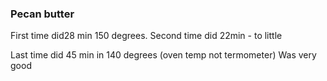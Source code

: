 ### Pecan butter  

First time did28 min 150 degrees. 
Second time did 22min - to little  

Last time did 45 min in 140 degrees (oven temp not termometer)
Was very good